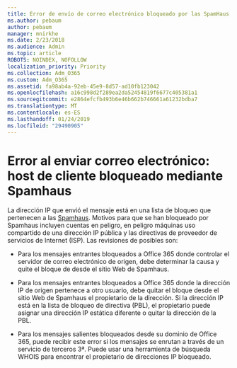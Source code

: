 ```yaml
---
title: Error de envío de correo electrónico bloqueado por las SpamHaus
ms.author: pebaum
author: pebaum
manager: mnirkhe
ms.date: 2/23/2018
ms.audience: Admin
ms.topic: article
ROBOTS: NOINDEX, NOFOLLOW
localization_priority: Priority
ms.collection: Adm_O365
ms.custom: Adm_O365
ms.assetid: fa98ab4a-92eb-45e9-8d57-ad10fb123042
ms.openlocfilehash: a16c998d2f289ea2da52454819f6677c405381a1
ms.sourcegitcommit: e2864efcfb493b6e46b662b746661a61232bdba7
ms.translationtype: MT
ms.contentlocale: es-ES
ms.lasthandoff: 01/24/2019
ms.locfileid: "29490905"
---
```

# <a name="error-sending-email-client-host-blocked-using-spamhaus"></a>Error al enviar correo electrónico: host de cliente bloqueado mediante Spamhaus

La dirección IP que envió el mensaje está en una lista de bloqueo que pertenecen a las [Spamhaus](https://go.microsoft.com/fwlink/p/?linkid=123245). Motivos para que se han bloqueado por Spamhaus incluyen cuentas en peligro, en peligro máquinas uso compartido de una dirección IP pública y las directivas de proveedor de servicios de Internet (ISP). Las revisiones de posibles son:
  
- Para los mensajes entrantes bloqueados a Office 365 donde controlar el servidor de correo electrónico de origen, debe determinar la causa y quite el bloque de desde el sitio Web de Spamhaus.
    
- Para los mensajes entrantes bloqueados a Office 365 donde la dirección IP de origen pertenece a otro usuario, debe quitar el bloque desde el sitio Web de Spamhaus el propietario de la dirección. Si la dirección IP está en la lista de bloqueo de directiva (PBL), el propietario puede asignar una dirección IP estática diferente o quitar la dirección de la PBL.
    
- Para los mensajes salientes bloqueados desde su dominio de Office 365, puede recibir este error si los mensajes se enrutan a través de un servicio de terceros 3ª. Puede usar una herramienta de búsqueda WHOIS para encontrar el propietario de direcciones IP bloqueado.
    

